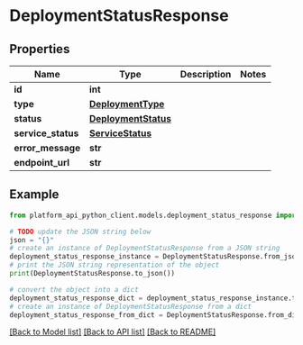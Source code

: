 # DeploymentStatusResponse


## Properties

Name | Type | Description | Notes
------------ | ------------- | ------------- | -------------
**id** | **int** |  | 
**type** | [**DeploymentType**](DeploymentType.md) |  | 
**status** | [**DeploymentStatus**](DeploymentStatus.md) |  | 
**service_status** | [**ServiceStatus**](ServiceStatus.md) |  | 
**error_message** | **str** |  | 
**endpoint_url** | **str** |  | 

## Example

```python
from platform_api_python_client.models.deployment_status_response import DeploymentStatusResponse

# TODO update the JSON string below
json = "{}"
# create an instance of DeploymentStatusResponse from a JSON string
deployment_status_response_instance = DeploymentStatusResponse.from_json(json)
# print the JSON string representation of the object
print(DeploymentStatusResponse.to_json())

# convert the object into a dict
deployment_status_response_dict = deployment_status_response_instance.to_dict()
# create an instance of DeploymentStatusResponse from a dict
deployment_status_response_from_dict = DeploymentStatusResponse.from_dict(deployment_status_response_dict)
```
[[Back to Model list]](../README.md#documentation-for-models) [[Back to API list]](../README.md#documentation-for-api-endpoints) [[Back to README]](../README.md)


